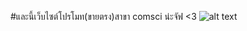#และนี้เว็บไซต์โปรโมท(ขายตรง)สาขา comsci น่ะจัฟ <3
![alt text](https://scontent-bkk1-1.xx.fbcdn.net/v/t39.30808-6/457742377_903591745147771_887746121326321294_n.jpg?_nc_cat=101&ccb=1-7&_nc_sid=833d8c&_nc_eui2=AeFz-tME5ALrtGZ2tHhJYMDMYYKZ3PqkDrthgpnc-qQOu2U8jC4atmEFAM9vMrbFzgCscGZoFKXoF70fq41dr7vt&_nc_ohc=ibOdfrDUGSUQ7kNvgGBZNTF&_nc_ht=scontent-bkk1-1.xx&oh=00_AYCjuY5vE7zkooq3N92h8-096qCGTm_0ClI-eUTkjLrLmg&oe=66E2310B)
